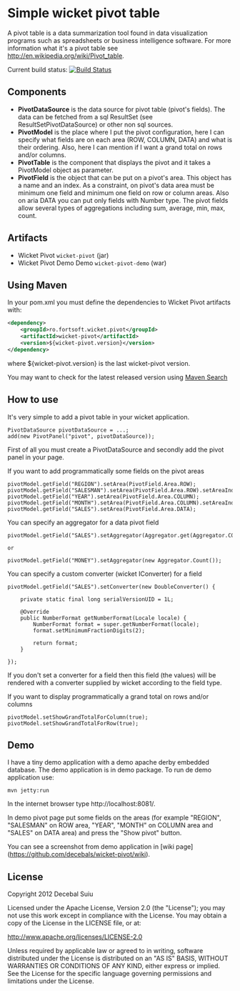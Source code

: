 Simple wicket pivot table
=====================
A pivot table is a data summarization tool found in data visualization programs such as spreadsheets or business intelligence software.
For more information what it's a pivot table see http://en.wikipedia.org/wiki/Pivot_table.  

Current build status: [![Build Status](https://buildhive.cloudbees.com/job/decebals/job/wicket-pivot/badge/icon)](https://buildhive.cloudbees.com/job/decebals/job/wicket-pivot/)

Components
-------------------
- **PivotDataSource** is the data source for pivot table (pivot's fields). The data can be fetched from a sql ResultSet (see ResultSetPivotDataSource) 
or other non sql sources.
- **PivotModel** is the place where I put the pivot configuration, here I can specify what fields are on each area (ROW, COLUMN, DATA)
and what is their ordering. Also, here I can mention if I want a grand total on rows and/or columns.
- **PivotTable** is the component that displays the pivot and it takes a PivotModel object as parameter.
- **PivotField** is the object that can be put on a pivot's area. This object has a name and an index. 
As a constraint, on pivot's data area must be minimum one field and minimum one field on row or column areas.
Also on aria DATA you can put only fields with Number type. 
The pivot fields allow several types of aggregations including sum, average, min, max, count. 

Artifacts
-------------------
- Wicket Pivot `wicket-pivot` (jar)
- Wicket Pivot Demo Demo `wicket-pivot-demo` (war)

Using Maven
-------------------
In your pom.xml you must define the dependencies to Wicket Pivot artifacts with:

```xml
<dependency>
    <groupId>ro.fortsoft.wicket.pivot</groupId>
    <artifactId>wicket-pivot</artifactId>
    <version>${wicket-pivot.version}</version>
</dependency>    
```

where ${wicket-pivot.version} is the last wicket-pivot version.

You may want to check for the latest released version using [Maven Search](http://search.maven.org/#search%7Cga%7C1%7Cwicket-pivot)

How to use
-------------------
It's very simple to add a pivot table in your wicket application.

    PivotDataSource pivotDataSource = ...;      
    add(new PivotPanel("pivot", pivotDataSource));
  
First of all you must create a PivotDataSource and secondly add the pivot panel in your page.

If you want to add programmatically some fields on the pivot areas

    pivotModel.getField("REGION").setArea(PivotField.Area.ROW);
    pivotModel.getField("SALESMAN").setArea(PivotField.Area.ROW).setAreaIndex(1);
    pivotModel.getField("YEAR").setArea(PivotField.Area.COLUMN);
    pivotModel.getField("MONTH").setArea(PivotField.Area.COLUMN).setAreaIndex(1);
    pivotModel.getField("SALES").setArea(PivotField.Area.DATA);

You can specify an aggregator for a data pivot field

    pivotModel.getField("SALES").setAggregator(Aggregator.get(Aggregator.COUNT));
    
    or 
    
    pivotModel.getField("MONEY").setAggregator(new Aggregator.Count());

You can specify a custom converter (wicket IConverter) for a field

    pivotModel.getField("SALES").setConverter(new DoubleConverter() {

        private static final long serialVersionUID = 1L;

        @Override
        public NumberFormat getNumberFormat(Locale locale) {
            NumberFormat format = super.getNumberFormat(locale);
            format.setMinimumFractionDigits(2);

            return format;
        }

    });
    
If you don't set a converter for a field then this field (the values) will be rendered 
with a converter supplied by wicket according to the field type.

If you want to display programmatically a grand total on rows and/or columns

    pivotModel.setShowGrandTotalForColumn(true);
    pivotModel.setShowGrandTotalForRow(true);
    
Demo
-------------------
I have a tiny demo application with a demo apache derby embedded database. The demo application is in demo package.
To run de demo application use:  
 
    mvn jetty:run

In the internet browser type http://localhost:8081/.

In demo pivot page put some fields on the areas (for example "REGION", "SALESMAN" on ROW area, "YEAR", "MONTH" 
on COLUMN area and "SALES" on DATA area) and press the "Show pivot" button.

You can see a screenshot from demo application in [wiki page] (https://github.com/decebals/wicket-pivot/wiki).

License
--------------
Copyright 2012 Decebal Suiu
 
Licensed under the Apache License, Version 2.0 (the "License"); you may not use this work except in compliance with
the License. You may obtain a copy of the License in the LICENSE file, or at:
 
http://www.apache.org/licenses/LICENSE-2.0
 
Unless required by applicable law or agreed to in writing, software distributed under the License is distributed on
an "AS IS" BASIS, WITHOUT WARRANTIES OR CONDITIONS OF ANY KIND, either express or implied. See the License for the
specific language governing permissions and limitations under the License.
